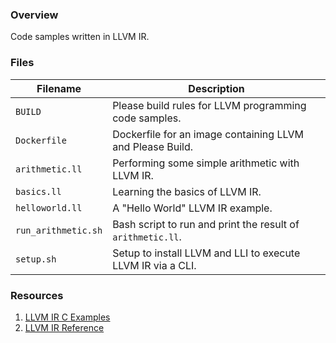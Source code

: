 ### Overview

Code samples written in LLVM IR.

### Files

| Filename            | Description                                                 |
|---------------------|-------------------------------------------------------------|
| `BUILD`             | Please build rules for LLVM programming code samples.       |
| `Dockerfile`        | Dockerfile for an image containing LLVM and Please Build.   |
| `arithmetic.ll`     | Performing some simple arithmetic with LLVM IR.             |
| `basics.ll`         | Learning the basics of LLVM IR.                             |
| `helloworld.ll`     | A "Hello World" LLVM IR example.                            |
| `run_arithmetic.sh` | Bash script to run and print the result of `arithmetic.ll`. |
| `setup.sh`          | Setup to install LLVM and LLI to execute LLVM IR via a CLI. |

### Resources

1) [LLVM IR C Examples](https://github.com/Virtual-Machine/ir-examples)
2) [LLVM IR Reference](https://llvm.org/docs/LangRef.html)